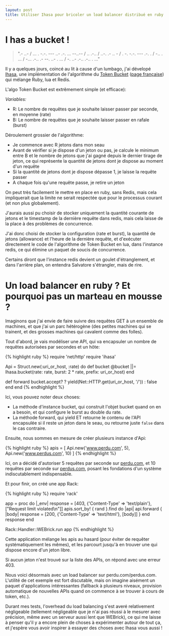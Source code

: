 ```yaml
---
layout: post
title: Utiliser Ihasa pour bricoler un load balancer distribué en ruby
---
```


# I has a bucket !

> ".- ..- / ... . -.-. --- ..- .-. ... --..-- / .. .-.. / ..-. .- .. - / . -. -.-. --- .-. . / -.. . ... / -... .-.. .- --. ..- . ... / -. ..- .-.. .-.. . ..."

Il y a quelques jours, coincé au lit à cause d'un lumbago, j'ai dévelopé [Ihasa](https://github.com/bankair/ihasa), une implémentation de l'algorithme du [Token Bucket](https://en.wikipedia.org/wiki/Token_bucket) ([page française](https://fr.wikipedia.org/wiki/Seau_%C3%A0_jetons)) qui mélange Ruby, lua et Redis.

L'algo Token Bucket est extrêmement simple (et efficace):

*Variables:*

* R: Le nombre de requêtes que je souhaite laisser passer par seconde, en moyenne (rate)
* B: Le nombre de requêtes que je souhaite laisser passer en rafale (burst)

Déroulement grossier de l'algorithme:

* Je commence avec R jetons dans mon seau
* Avant de vérifier si je dispose d'un jeton ou pas, je calcule le minimum entre B et le nombre de jetons que j'ai gagné depuis le dernier tirage de jeton, ce qui représente la quantité de jetons dont je dispose au moment d'un requête
* Si la quantité de jetons dont je dispose dépasse 1, je laisse la requête passer
* A chaque fois qu'une requête passe, je retire un jeton

On peut très facilement le mettre en place en ruby, sans Redis, mais cela impliquerait que la limite ne serait respectée que pour le processus courant (et non plus globalement).

J'aurais aussi pu choisir de stocker uniquement la quantité courante de jetons et le timestamp de la dernière requête dans redis, mais cela laisse de la place à des problèmes de concurrence.

J'ai donc choisi de stocker la configuration (rate et burst), la quantité de jetons (allowance) et l'heure de la dernière requête, et d'exécuter directement le code de l'algorithme de Token Bucket en lua, dans l'instance redis, ce qui élimine un paquet de soucis de concurrence.

Certains diront que l'instance redis devient un goulet d'étranglement, et dans l'arrière plan, on entendra Salvatore s'étrangler, mais de rire.

# Un load balancer en ruby ? Et pourquoi pas un marteau en mousse ?

Imaginons que j'ai envie de faire suivre des requêtes GET à un ensemble de machines, et que j'ai un parc hétérogène (des petites machines qui se trainent, et des grosses machines qui cavalent comme des folles).

Tout d'abord, je vais modéliser une API, qui va encapsuler un nombre de requêtes autorisées par secondes et un hôte:

{% highlight ruby %}
require 'net/http'
require 'ihasa'

Api = Struct.new(:uri_or_host, :rate) do
  def bucket
    @bucket ||= Ihasa.bucket(rate: rate, burst: 2 * rate, prefix: uri_or_host)
  end

  def forward
    bucket.accept? ? yield(Net::HTTP.get(uri_or_host, '/')) : false
  end
end
{% endhighlight %}

Ici, vous pouvez noter deux choses:
* La méthode d'instance bucket, qui construit l'objet bucket quand on en a besoin, et qui configure le burst au double du rate.
* La méthode forward, qui yield ET retourne le contenu de l'API encapsulée si il reste un jeton dans le seau, ou retourne juste `false` dans le cas contraire.

Ensuite, nous sommes en mesure de créer plusieurs instance d'Api:

{% highlight ruby %}
apis = [
  Api.new('www.perdu.com', 5),
  Api.new('www.perdus.com', 10)
]
{% endhighlight %}

Ici, on a décidé d'autoriser 5 requêtes par seconde sur [perdu.com](http://www.perdu.com), et 10 requêtes par seconde sur [perdus.com](http://www.perdus.com), posant les fondations d'un système indiscutablement indispensable.

Et pour finir, on créé une app Rack:

{% highlight ruby %}
require 'rack'

app = proc do |_env|
  response = [403, {'Content-Type' => 'text/plain'}, ["Request limit violated\n"]]
  apis.sort_by! { rand }.find do |api|
    api.forward { |body| response = [200, {'Content-Type' => 'text/html'}, [body]] }
  end
  response
end

Rack::Handler::WEBrick.run app
{% endhighlight %}

Cette application mélange les apis au hasard (pour éviter de requêter systématiquement les mêmes), et les parcourt jusqu'à en trouver une qui dispose encore d'un jeton libre.

Si aucun jeton n'est trouvé sur la liste des APIs, on répond avec une erreur 403.

Nous voici désormais avec un load balancer sur perdu.com/perdus.com. L'utilité de cet exemple est fort discutable, mais on imagine aisément un paquet d'applications intéressantes (fallback à plusieurs niveaux, provision automatique de nouvelles APIs quand on commence à se trouver à cours de token, etc.).

Durant mes tests, l'overhead du load balancing s'est averé relativement négligeable (tellement négligeable que je n'ai pas réussi à le mesurer avec précision, même avec un serveur aussi lent que WEBrick), ce qui me laisse à penser qu'il y a encore plein de choses à expérimenter autour de tout ça, et j'espère vous avoir inspirer à essayer des choses avec Ihasa vous aussi !
